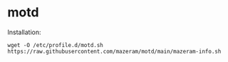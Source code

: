# motd
Installation:

`wget -O /etc/profile.d/motd.sh https://raw.githubusercontent.com/mazeram/motd/main/mazeram-info.sh`
